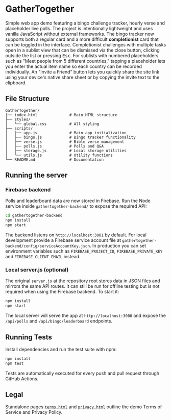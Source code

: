 # GatherTogether

Simple web app demo featuring a bingo challenge tracker, hourly verse and
placeholder live polls. The project is intentionally lightweight and uses
vanilla JavaScript without external frameworks. The bingo tracker now supports
both a regular card and a more difficult **completionist** card that can be
toggled in the interface. Completionist challenges with multiple tasks open in a
sublist view that can be dismissed via the close button, clicking outside the
list or pressing <kbd>Esc</kbd>. For sublists with numbered placeholders such as
"Meet people from 5 different countries," tapping a placeholder lets you enter
the actual item name so each country can be recorded individually.
An "Invite a Friend" button lets you quickly share the site link using your
device's native share sheet or by copying the invite text to the clipboard.

## File Structure

```
GatherTogether/
├── index.html              # Main HTML structure
├── styles/
│   └── global.css          # All styling
├── scripts/
│   ├── app.js              # Main app initialization
│   ├── bingo.js            # Bingo tracker functionality
│   ├── verse.js            # Bible verse management
│   ├── polls.js            # Polls and Q&A
│   ├── storage.js          # Local storage utilities
│   └── utils.js            # Utility functions
└── README.md               # Documentation
```

## Running the server

### Firebase backend

Polls and leaderboard data are now stored in Firebase. Run the Node service
inside `gathertogether-backend/` to expose the required API:

```bash
cd gathertogether-backend
npm install
npm start
```

The backend listens on `http://localhost:3001` by default. For local
development provide a Firebase service account file at
`gathertogether-backend/config/serviceAccountKey.json`. In production you can
set environment variables such as `FIREBASE_PROJECT_ID`, `FIREBASE_PRIVATE_KEY`
and `FIREBASE_CLIENT_EMAIL` instead.

### Local server.js (optional)

The original `server.js` at the repository root stores data in JSON files and
mirrors the same API routes. It can still be run for offline testing but is not
required when using the Firebase backend. To start it:

```bash
npm install
npm start
```

The local server will serve the app at `http://localhost:3000` and expose the
`/api/polls` and `/api/bingo/leaderboard` endpoints.

## Running Tests

Install dependencies and run the test suite with npm:

```bash
npm install
npm test
```

Tests are automatically executed for every push and pull request through
GitHub Actions.

## Legal

Standalone pages [`terms.html`](terms.html) and [`privacy.html`](privacy.html) outline the demo
Terms of Service and Privacy Policy.


